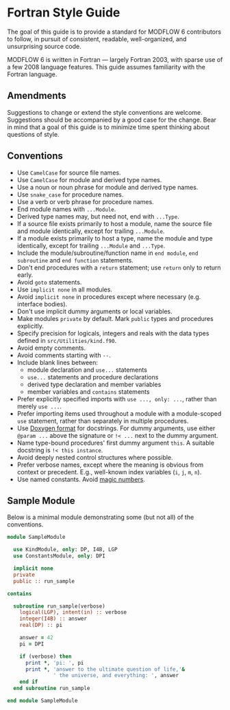 # Fortran Style Guide

The goal of this guide is to provide a standard for MODFLOW 6 contributors to follow, in pursuit of consistent, readable, well-organized, and unsurprising source code.

MODFLOW 6 is written in Fortran &mdash; largely Fortran 2003, with sparse use of a few 2008 language features. This guide assumes familiarity with the Fortran language.

## Amendments

Suggestions to change or extend the style conventions are welcome. Suggestions should be accompanied by a good case for the change. Bear in mind that a goal of this guide is to minimize time spent thinking about questions of style.

## Conventions

* Use `CamelCase` for source file names.
* Use `CamelCase` for module and derived type names.
* Use a noun or noun phrase for module and derived type names.
* Use `snake_case` for procedure names.
* Use a verb or verb phrase for procedure names.
* End module names with `...Module`.
* Derived type names may, but need not, end with `...Type`.
* If a source file exists primarily to host a module, name the source file and module identically, except for trailing `...Module`.
* If a module exists primarily to host a type, name the module and type identically, except for trailing `...Module` and `...Type`.
* Include the module/subroutine/function name in `end module`, `end subroutine` and `end function` statements.
* Don't end procedures with a `return` statement; use `return` only to return early.
* Avoid `goto` statements.
* Use `implicit none` in all modules.
* Avoid `implicit none` in procedures except where necessary (e.g. interface bodies).
* Don't use implicit dummy arguments or local variables.
* Make modules `private` by default. Mark `public` types and procedures explicitly.
* Specify precision for logicals, integers and reals with the data types defined in `src/Utilities/kind.f90`.
* Avoid empty comments.
* Avoid comments starting with `--`.
* Include blank lines between:
  * module declaration and `use...` statements
  * `use...` statements and procedure declarations
  * derived type declaration and member variables
  * member variables and `contains` statements
* Prefer explicitly specified imports with `use ..., only: ...`, rather than merely `use ...`.
* Prefer importing items used throughout a module with a module-scoped `use` statement, rather than separately in multiple procedures.
* Use [Doxygen format](https://www.doxygen.nl/manual/docblocks.html#fortranblocks) for docstrings. For dummy arguments, use either `@param ...` above the signature or `!< ...` next to the dummy argument.
* Name type-bound procedures' first dummy argument `this`. A suitable docstring is `!< this instance`.
* Avoid deeply nested control structures where possible.
* Prefer verbose names, except where the meaning is obvious from context or precedent. E.g., well-known index variables (`i`, `j`, `m`, `n`).
* Use named constants. Avoid [magic numbers](https://en.wikipedia.org/wiki/Magic_number_(programming)).

## Sample Module

Below is a minimal module demonstrating some (but not all) of the conventions.

```f90
module SampleModule

  use KindModule, only: DP, I4B, LGP
  use ConstantsModule, only: DPI

  implicit none
  private
  public :: run_sample

contains

  subroutine run_sample(verbose)
    logical(LGP), intent(in) :: verbose
    integer(I4B) :: answer
    real(DP) :: pi

    answer = 42
    pi = DPI

    if (verbose) then
      print *, 'pi: ', pi
      print *, 'answer to the ultimate question of life,'&
               ' the universe, and everything: ', answer
    end if
  end subroutine run_sample

end module SampleModule
```
